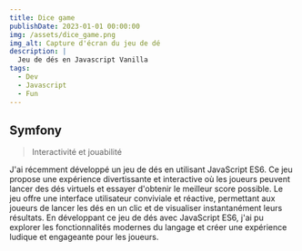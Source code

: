 ```yaml
---
title: Dice game
publishDate: 2023-01-01 00:00:00
img: /assets/dice_game.png
img_alt: Capture d'écran du jeu de dé 
description: |
  Jeu de dés en Javascript Vanilla
tags:
  - Dev
  - Javascript
  - Fun
---
```


## Symfony

> Interactivité et jouabilité 

J'ai récemment développé un jeu de dés en utilisant JavaScript ES6. Ce jeu propose une expérience divertissante et interactive où les joueurs peuvent lancer des dés virtuels et essayer d'obtenir le meilleur score possible. Le jeu offre une interface utilisateur conviviale et réactive, permettant aux joueurs de lancer les dés en un clic et de visualiser instantanément leurs résultats. En développant ce jeu de dés avec JavaScript ES6, j'ai pu explorer les fonctionnalités modernes du langage et créer une expérience ludique et engageante pour les joueurs.